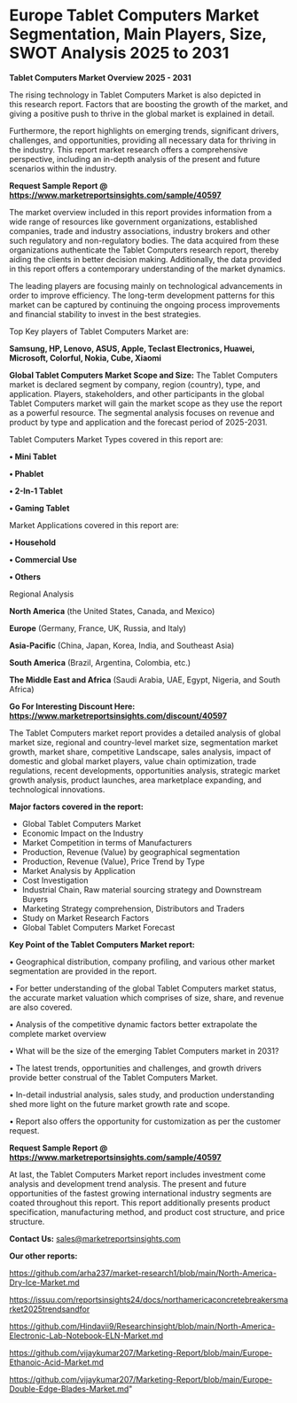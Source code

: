 # Europe Tablet Computers Market Segmentation, Main Players, Size, SWOT Analysis 2025 to 2031

<Strong> Tablet Computers Market Overview 2025 - 2031</strong>

The rising technology in Tablet Computers Market is also depicted in this research report. Factors that are boosting the growth of the market, and giving a positive push to thrive in the global market is explained in detail.

Furthermore, the report highlights on emerging trends, significant drivers, challenges, and opportunities, providing all necessary data for thriving in the industry. This report market research offers a comprehensive perspective, including an in-depth analysis of the present and future scenarios within the industry.

<strong>Request Sample Report @ <a href=https://www.marketreportsinsights.com/sample/40597>https://www.marketreportsinsights.com/sample/40597</a></strong>

The market overview included in this report provides information from a wide range of resources like government organizations, established companies, trade and industry associations, industry brokers and other such regulatory and non-regulatory bodies. The data acquired from these organizations authenticate the Tablet Computers research report, thereby aiding the clients in better decision making. Additionally, the data provided in this report offers a contemporary understanding of the market dynamics.

The leading players are focusing mainly on technological advancements in order to improve efficiency. The long-term development patterns for this market can be captured by continuing the ongoing process improvements and financial stability to invest in the best strategies.

Top Key players of Tablet Computers Market are:

<strong>Samsung, HP, Lenovo, ASUS, Apple, Teclast Electronics, Huawei, Microsoft, Colorful, Nokia, Cube, Xiaomi</strong>

<strong><b>Global Tablet Computers Market Scope and Size:</b></strong>
The Tablet Computers market is declared segment by company, region (country), type, and application. Players, stakeholders, and other participants in the global Tablet Computers market will gain the market scope as they use the report as a powerful resource. The segmental analysis focuses on revenue and product by type and application and the forecast period of 2025-2031.

Tablet Computers Market Types covered in this report are:

<strong>•  Mini Tablet

•  Phablet

•  2-In-1 Tablet

•  Gaming Tablet</strong>

Market Applications covered in this report are:

<strong>•  Household

•  Commercial Use

•  Others</strong> 

Regional Analysis

<strong>North America</strong> (the United States, Canada, and Mexico)

<strong>Europe</strong> (Germany, France, UK, Russia, and Italy)

<strong>Asia-Pacific</strong> (China, Japan, Korea, India, and Southeast Asia)

<strong>South America</strong> (Brazil, Argentina, Colombia, etc.)

<strong>The Middle East and Africa</strong> (Saudi Arabia, UAE, Egypt, Nigeria, and South Africa)

<strong>Go For Interesting Discount Here: <a href=https://www.marketreportsinsights.com/discount/40597>https://www.marketreportsinsights.com/discount/40597</a></strong>

The Tablet Computers market report provides a detailed analysis of global market size, regional and country-level market size, segmentation market growth, market share, competitive Landscape, sales analysis, impact of domestic and global market players, value chain optimization, trade regulations, recent developments, opportunities analysis, strategic market growth analysis, product launches, area marketplace expanding, and technological innovations.

<strong><b>Major factors covered in the report:</b></strong>
<ul>
  <li>Global Tablet Computers Market </li>
  <li>Economic Impact on the Industry</li>
  <li>Market Competition in terms of Manufacturers</li>
  <li>Production, Revenue (Value) by geographical segmentation</li>
  <li>Production, Revenue (Value), Price Trend by Type</li>
  <li>Market Analysis by Application</li>
  <li>Cost Investigation</li>
  <li>Industrial Chain, Raw material sourcing strategy and Downstream Buyers</li>
  <li>Marketing Strategy comprehension, Distributors and Traders</li>
  <li>Study on Market Research Factors</li>
  <li>Global Tablet Computers Market Forecast</li>
</ul>

<strong><b>Key Point of the Tablet Computers Market report:</b></strong>

• Geographical distribution, company profiling, and various other market segmentation are provided in the report.

• For better understanding of the global Tablet Computers market status, the accurate market valuation which comprises of size, share, and revenue are also covered.

• Analysis of the competitive dynamic factors better extrapolate the complete market overview

• What will be the size of the emerging Tablet Computers market in 2031?

• The latest trends, opportunities and challenges, and growth drivers provide better construal of the Tablet Computers Market.

• In-detail industrial analysis, sales study, and production understanding shed more light on the future market growth rate and scope.

• Report also offers the opportunity for customization as per the customer request.

<strong>Request Sample Report @ <a href=https://www.marketreportsinsights.com/sample/40597>https://www.marketreportsinsights.com/sample/40597</a></strong>

At last, the Tablet Computers Market report includes investment come analysis and development trend analysis. The present and future opportunities of the fastest growing international industry segments are coated throughout this report. This report additionally presents product specification, manufacturing method, and product cost structure, and price structure.

<strong>Contact Us:</strong>
sales@marketreportsinsights.com

<strong>Our other reports:</strong>

<a href=https://github.com/arha237/market-research1/blob/main/North-America-Dry-Ice-Market.md>https://github.com/arha237/market-research1/blob/main/North-America-Dry-Ice-Market.md</a>

<a href=https://issuu.com/reportsinsights24/docs/northamericaconcretebreakersmarket2025trendsandfor>https://issuu.com/reportsinsights24/docs/northamericaconcretebreakersmarket2025trendsandfor</a>

<a href=https://github.com/Hindavii9/Researchinsight/blob/main/North-America-Electronic-Lab-Notebook-ELN-Market.md>https://github.com/Hindavii9/Researchinsight/blob/main/North-America-Electronic-Lab-Notebook-ELN-Market.md</a>

<a href=https://github.com/vijaykumar207/Marketing-Report/blob/main/Europe-Ethanoic-Acid-Market.md>https://github.com/vijaykumar207/Marketing-Report/blob/main/Europe-Ethanoic-Acid-Market.md</a>

<a href=https://github.com/vijaykumar207/Marketing-Report/blob/main/Europe-Double-Edge-Blades-Market.md>https://github.com/vijaykumar207/Marketing-Report/blob/main/Europe-Double-Edge-Blades-Market.md</a>"
